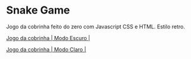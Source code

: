 # Snake Game
Jogo da cobrinha feito do zero com Javascript CSS e HTML. Estilo retro.

[Jogo da cobrinha | Modo Escuro |](https://i.imgur.com/nMafBs9.png)

[Jogo da cobrinha | Modo Claro |](https://i.imgur.com/6yMQKRm.png)
